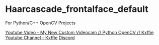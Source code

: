 # Haarcascade_frontalface_default

For Python/C++ OpenCV Projects

[Youtube Video - My New Custom Videocam // Python OpenCV // Kxffie](https://bit.ly/3a2bkJO)
[Youtube Channel - Kxffie](https://bit.ly/3lRgN8V)
[Discord](https://bit.ly/38Le2mN)
